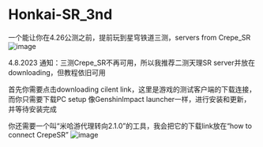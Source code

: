 # Honkai-SR_3nd
一个能让你在4.26公测之前，提前玩到星穹铁道三测，servers from Crepe_SR 
![image](https://user-images.githubusercontent.com/72502875/230723304-3920c5ea-4af2-4ca2-85ca-83f5dcff70bc.png)

4.8.2023
通知：三测Crepe_SR不再可用，所以我推荐二测天理SR server并放在downloading，但教程依旧可用

首先你需要点击downloading cilent link，这里是游戏的测试客户端的下载连接，而你只需要下载PC setup
像GenshinImpact launcher一样，进行安装和更新，并等待安装完成

你还需要一个叫“米哈游代理转向2.1.0”的工具，我会把它的下载link放在“how to connect CrepeSR”
![image](https://user-images.githubusercontent.com/72502875/230722390-bbeb2ee2-a2af-4412-93b9-d2a453f12506.png)

